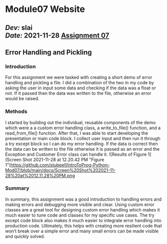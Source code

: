 # Module07 Website
*Dev:* **slai**  
*Date:* **2021-11-28** 
[Assignment 07](https://github.com/stubeef/IntroToProg-Python-Mod07) 
---


## Error Handling and Pickling  
### Introduction 
For this assignment we were tasked with creating a short demo of error handling and pickling a file. I did a combination of the two in my code by asking the user in input some data and checking if the data was a float or not. If it passed then the data was written to the file, otherwise an error would be raised. 

### Methods 
I started by building out the individual, reusable components of the demo which were a a custom error handling class, a write_to_file() function, and a read_from_file() function. After that, I was able to start developing the presentation or main code block. I collect user input and then run it through a try except block so I can do my error handling. If the data is correct then the data can be written to the file otherwise it is passed as an error and the Exception and Customer Error class can handle it.
![Results of Figure 1](Screen Shot 2021-11-28 at 12.20.42 PM "Figure 1")https://github.com/stubeef/IntroToProg-Python-Mod07/blob/main/docs/Screen%20Shot%202021-11-28%20at%2012.11.28%20PM.png

### Summary
In summary, this assignment was a good introduction to handling errors and making errors and debugging more visible and clear. Using custom error classes are a great tool for designing custom error handling which makes it much easier to tune code and classes for my specific use cases. The try except code block also makes it much easier to integrate error handling into production code. Ultimately, this helps with creating more resilient code that won’t break over a simple error and many small errors can be made visible and quickly solved. 

